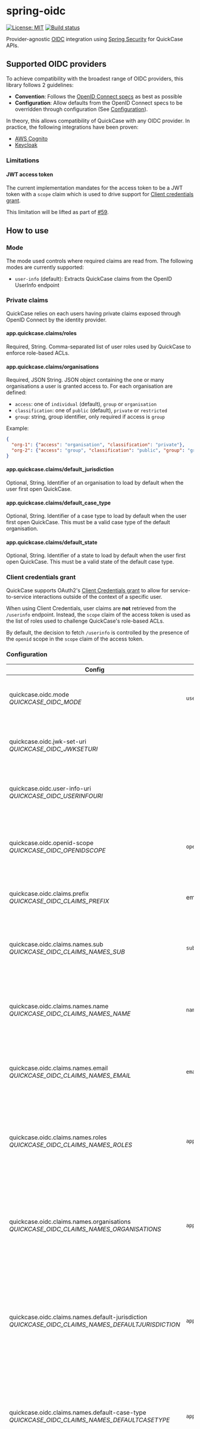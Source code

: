 # spring-oidc
[![License: MIT](https://img.shields.io/badge/License-MIT-yellow.svg)](https://opensource.org/licenses/MIT)
[![Build status](https://github.com/quickcase/spring-oidc/workflows/CI/badge.svg)](https://github.com/quickcase/spring-oidc/actions)

Provider-agnostic [OIDC](https://openid.net/connect/) integration using [Spring Security](https://spring.io/projects/spring-security) for QuickCase APIs.

## Supported OIDC providers

To achieve compatibility with the broadest range of OIDC providers, this library follows 2 guidelines:
- **Convention**: Follows the [OpenID Connect specs](https://openid.net/developers/specs/) as best as possible
- **Configuration**: Allow defaults from the OpenID Connect specs to be overridden through configuration (See [Configuration](#Configuration)).

In theory, this allows compatibility of QuickCase with any OIDC provider. In practice, the following integrations have been proven:
- [AWS Cognito](https://aws.amazon.com/cognito/)
- [Keycloak](https://www.keycloak.org/)

### Limitations

#### JWT access token

The current implementation mandates for the access token to be a JWT token with a `scope` claim which is used to drive support for [Client credentials grant](#client-credentials-grant).

This limitation will be lifted as part of [#59](https://github.com/quickcase/spring-oidc/issues/59).

## How to use

### Mode

The mode used controls where required claims are read from.
The following modes are currently supported:
- `user-info` (default): Extracts QuickCase claims from the OpenID UserInfo endpoint

### Private claims

QuickCase relies on each users having private claims exposed through OpenID Connect by the identity provider.

#### app.quickcase.claims/roles

Required, String. Comma-separated list of user roles used by QuickCase to enforce role-based ACLs.

#### app.quickcase.claims/organisations

Required, JSON String. JSON object containing the one or many organisations a user is granted access to. For each organisation are defined:

- `access`: one of `individual` (default), `group` or `organisation`
- `classification`: one of `public` (default), `private` or `restricted`
- `group`: string, group identifier, only required if access is `group`

Example:
```json
{
  "org-1": {"access": "organisation", "classification": "private"},
  "org-2": {"access": "group", "classification": "public", "group": "group-1"}
}
```

#### app.quickcase.claims/default_jurisdiction

Optional, String. Identifier of an organisation to load by default when the user first open QuickCase.

#### app.quickcase.claims/default_case_type

Optional, String. Identifier of a case type to load by default when the user first open QuickCase. This must be a valid case type of the default organisation.

#### app.quickcase.claims/default_state

Optional, String. Identifier of a state to load by default when the user first open QuickCase. This must be a valid state of the default case type.

### Client credentials grant

QuickCase supports OAuth2's [Client Credentials grant](https://tools.ietf.org/html/rfc6749#section-4.4) to allow for service-to-service interactions outside of the context of a specific user.

When using Client Credentials, user claims are **not** retrieved from the `/userinfo` endpoint. Instead, the `scope` claim of the access token is used as the list of roles used to challenge QuickCase's role-based ACLs.

By default, the decision to fetch `/userinfo` is controlled by the presence of the `openid` scope in the `scope` claim of the access token.

### Configuration

|Config|Default|Description|
|---|---|---|
|quickcase.oidc.mode <br> _QUICKCASE_OIDC_MODE_|`user-info`|Optional. Mode to use for integration with OIDC provider|
|quickcase.oidc.jwk-set-uri <br> _QUICKCASE_OIDC_JWKSETURI_||Required. URL of the OIDC provider's JWK set endpoint|
|quickcase.oidc.user-info-uri <br> _QUICKCASE_OIDC_USERINFOURI_||Required. URL of the OIDC provider's user info endpoint|
|quickcase.oidc.openid-scope <br> _QUICKCASE_OIDC_OPENIDSCOPE_|`openid`|Optional. Scope controlling whether `/userinfo` is queried to extract ID claims|
|quickcase.oidc.claims.prefix <br> _QUICKCASE_OIDC_CLAIMS_PREFIX_|empty string|Optional. Prefix to apply to all private claims|
|quickcase.oidc.claims.names.sub <br> _QUICKCASE_OIDC_CLAIMS_NAMES_SUB_|`sub`|Optional. Override name of OpenID `sub` claim from which subject is extracted|
|quickcase.oidc.claims.names.name <br> _QUICKCASE_OIDC_CLAIMS_NAMES_NAME_|`name`|Optional. Override name of OpenID `name` claim from which subject name is extracted|
|quickcase.oidc.claims.names.email <br> _QUICKCASE_OIDC_CLAIMS_NAMES_EMAIL_|`email`|Optional. Override name of OpenID `email` claim from which subject email is extracted|
|quickcase.oidc.claims.names.roles <br> _QUICKCASE_OIDC_CLAIMS_NAMES_ROLES_|`app.quickcase.claims/roles`|Optional. Override name of private roles claim from which subject's QuickCase roles are extracted|
|quickcase.oidc.claims.names.organisations <br> _QUICKCASE_OIDC_CLAIMS_NAMES_ORGANISATIONS_|`app.quickcase.claims/organisations`|Optional. Override name of private organisations claim from which subject's QuickCase organisation profiles are extracted|
|quickcase.oidc.claims.names.default-jurisdiction <br> _QUICKCASE_OIDC_CLAIMS_NAMES_DEFAULTJURISDICTION_|`app.quickcase.claims/default_jurisdiction` |Optional. Override name of private default jurisdiction claim from which subject's QuickCase UI preference is extracted|
|quickcase.oidc.claims.names.default-case-type <br> _QUICKCASE_OIDC_CLAIMS_NAMES_DEFAULTCASETYPE_|`app.quickcase.claims/default_case_type` |Optional. Override name of private default case type claim from which subject's QuickCase UI preference is extracted|
|quickcase.oidc.claims.names.default-state <br> _QUICKCASE_OIDC_CLAIMS_NAMES_DEFAULTSTATE_|`app.quickcase.claims/default_state` |Optional. Override name of private default state claim from which subject's QuickCase UI preference is extracted|
